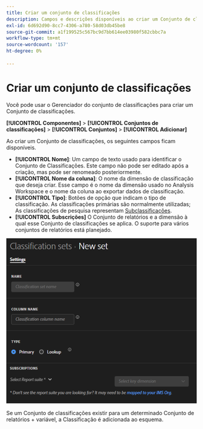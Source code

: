 ```yaml
---
title: Criar um conjunto de classificações
description: Campos e descrições disponíveis ao criar um Conjunto de classificações.
exl-id: 6d692d90-8cc7-4306-a780-58d03db45be8
source-git-commit: a1f199525c567bc9d7bb614ee03980f582cbbc7a
workflow-type: tm+mt
source-wordcount: '157'
ht-degree: 0%

---
```


# Criar um conjunto de classificações

Você pode usar o Gerenciador do conjunto de classificações para criar um Conjunto de classificações.

**[!UICONTROL Componentes]** > **[!UICONTROL Conjuntos de classificações]** > **[!UICONTROL Conjuntos]** > **[!UICONTROL Adicionar]**

Ao criar um Conjunto de classificações, os seguintes campos ficam disponíveis.

* **[!UICONTROL Nome]**: Um campo de texto usado para identificar o Conjunto de Classificações. Este campo não pode ser editado após a criação, mas pode ser renomeado posteriormente.
* **[!UICONTROL Nome da coluna]**: O nome da dimensão de classificação que deseja criar. Esse campo é o nome da dimensão usado no Analysis Workspace e o nome da coluna ao exportar dados de classificação.
* **[!UICONTROL Tipo]**: Botões de opção que indicam o tipo de classificação. As classificações primárias são normalmente utilizadas; As classificações de pesquisa representam [Subclassificações](../c-sub-classifications.md).
* **[!UICONTROL Subscrições]** O Conjunto de relatórios e a dimensão à qual esse Conjunto de classificações se aplica. O suporte para vários conjuntos de relatórios está planejado.

![Criar um conjunto de classificações](../assets/classification-set-create.png)

Se um Conjunto de classificações existir para um determinado Conjunto de relatórios + variável, a Classificação é adicionada ao esquema.
